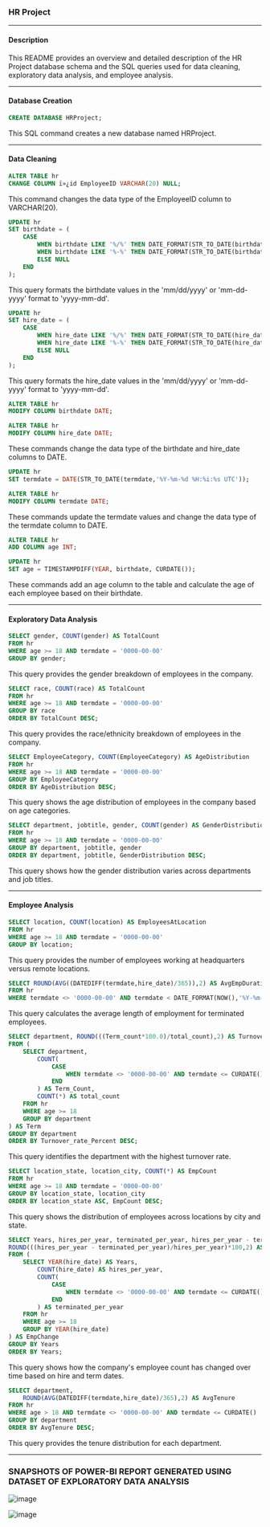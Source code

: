 ### HR Project 
---

#### Description
This README provides an overview and detailed description of the HR Project database schema and the SQL queries used for data cleaning, exploratory data analysis, and employee analysis. 

---

#### Database Creation

```sql
CREATE DATABASE HRProject;
```
This SQL command creates a new database named HRProject.

---

#### Data Cleaning

```sql
ALTER TABLE hr
CHANGE COLUMN ï»¿id EmployeeID VARCHAR(20) NULL;
```
This command changes the data type of the EmployeeID column to VARCHAR(20).

```sql
UPDATE hr
SET birthdate = (
	CASE
		WHEN birthdate LIKE '%/%' THEN DATE_FORMAT(STR_TO_DATE(birthdate,'%m/%d/%Y'),'%Y-%m-%d')
		WHEN birthdate LIKE '%-%' THEN DATE_FORMAT(STR_TO_DATE(birthdate,'%m-%d-%Y'),'%Y-%m-%d')
		ELSE NULL
	END
);
```
This query formats the birthdate values in the 'mm/dd/yyyy' or 'mm-dd-yyyy' format to 'yyyy-mm-dd'.

```sql
UPDATE hr
SET hire_date = (
	CASE
		WHEN hire_date LIKE '%/%' THEN DATE_FORMAT(STR_TO_DATE(hire_date,'%m/%d/%Y'),'%Y-%m-%d')
		WHEN hire_date LIKE '%-%' THEN DATE_FORMAT(STR_TO_DATE(hire_date,'%m-%d-%Y'),'%Y-%m-%d')
		ELSE NULL
	END
);
```
This query formats the hire_date values in the 'mm/dd/yyyy' or 'mm-dd-yyyy' format to 'yyyy-mm-dd'.

```sql
ALTER TABLE hr
MODIFY COLUMN birthdate DATE;

ALTER TABLE hr
MODIFY COLUMN hire_date DATE;
```
These commands change the data type of the birthdate and hire_date columns to DATE.

```sql
UPDATE hr
SET termdate = DATE(STR_TO_DATE(termdate,'%Y-%m-%d %H:%i:%s UTC'));

ALTER TABLE hr
MODIFY COLUMN termdate DATE;
```
These commands update the termdate values and change the data type of the termdate column to DATE.

```sql
ALTER TABLE hr
ADD COLUMN age INT;

UPDATE hr
SET age = TIMESTAMPDIFF(YEAR, birthdate, CURDATE());
```
These commands add an age column to the table and calculate the age of each employee based on their birthdate.

---

#### Exploratory Data Analysis

```sql
SELECT gender, COUNT(gender) AS TotalCount
FROM hr
WHERE age >= 18 AND termdate = '0000-00-00'
GROUP BY gender;
```
This query provides the gender breakdown of employees in the company.

```sql
SELECT race, COUNT(race) AS TotalCount
FROM hr
WHERE age >= 18 AND termdate = '0000-00-00'
GROUP BY race
ORDER BY TotalCount DESC;
```
This query provides the race/ethnicity breakdown of employees in the company.

```sql
SELECT EmployeeCategory, COUNT(EmployeeCategory) AS AgeDistribution
FROM hr
WHERE age >= 18 AND termdate = '0000-00-00'
GROUP BY EmployeeCategory
ORDER BY AgeDistribution DESC;
```
This query shows the age distribution of employees in the company based on age categories.

```sql
SELECT department, jobtitle, gender, COUNT(gender) AS GenderDistribution
FROM hr
WHERE age >= 18 AND termdate = '0000-00-00'
GROUP BY department, jobtitle, gender
ORDER BY department, jobtitle, GenderDistribution DESC;
```
This query shows how the gender distribution varies across departments and job titles.

---

#### Employee Analysis

```sql
SELECT location, COUNT(location) AS EmployeesAtLocation
FROM hr
WHERE age >= 18 AND termdate = '0000-00-00'
GROUP BY location;
```
This query provides the number of employees working at headquarters versus remote locations.

```sql
SELECT ROUND(AVG((DATEDIFF(termdate,hire_date)/365)),2) AS AvgEmpDuration_Terminated
FROM hr
WHERE termdate <> '0000-00-00' AND termdate < DATE_FORMAT(NOW(),'%Y-%m-%d') AND age >= 18;
```
This query calculates the average length of employment for terminated employees.

```sql
SELECT department, ROUND(((Term_count*100.0)/total_count),2) AS Turnover_rate_Percent
FROM (
	SELECT department,  
		COUNT(
			CASE 
				WHEN termdate <> '0000-00-00' AND termdate <= CURDATE() THEN 1
			END
		) AS Term_Count,
		COUNT(*) AS total_count
	FROM hr
	WHERE age >= 18 
	GROUP BY department
) AS Term
GROUP BY department
ORDER BY Turnover_rate_Percent DESC;
```
This query identifies the department with the highest turnover rate.

```sql
SELECT location_state, location_city, COUNT(*) AS EmpCount
FROM hr
WHERE age >= 18 AND termdate = '0000-00-00'
GROUP BY location_state, location_city
ORDER BY location_state ASC, EmpCount DESC;
```
This query shows the distribution of employees across locations by city and state.

```sql
SELECT Years, hires_per_year, terminated_per_year, hires_per_year - terminated_per_year AS net_change,
ROUND(((hires_per_year - terminated_per_year)/hires_per_year)*100,2) AS net_change_percent 
FROM (
	SELECT YEAR(hire_date) AS Years,
		COUNT(hire_date) AS hires_per_year,
		COUNT(
			CASE
				WHEN termdate <> '0000-00-00' AND termdate <= CURDATE() THEN 1
			END
		) AS terminated_per_year
	FROM hr
	WHERE age >= 18
	GROUP BY YEAR(hire_date)
) AS EmpChange
GROUP BY Years
ORDER BY Years;
```
This query shows how the company's employee count has changed over time based on hire and term dates.

```sql
SELECT department, 
	ROUND(AVG(DATEDIFF(termdate,hire_date)/365),2) AS AvgTenure
FROM hr
WHERE age > 18 AND termdate <> '0000-00-00' AND termdate <= CURDATE()
GROUP BY department
ORDER BY AvgTenure DESC;
```
This query provides the tenure distribution for each department.

---


### SNAPSHOTS OF POWER-BI REPORT GENERATED USING DATASET OF EXPLORATORY DATA ANALYSIS

![image](https://github.com/RhugvedSatardekar/SQL-POWER-BI-HR-COMPANY-ANALYSIS/assets/163725285/81481ba5-df33-4f8e-af50-c79d0e19278c)

![image](https://github.com/RhugvedSatardekar/SQL-POWER-BI-HR-COMPANY-ANALYSIS/assets/163725285/84684df3-45a5-4425-afd3-92bdb300de9e)

